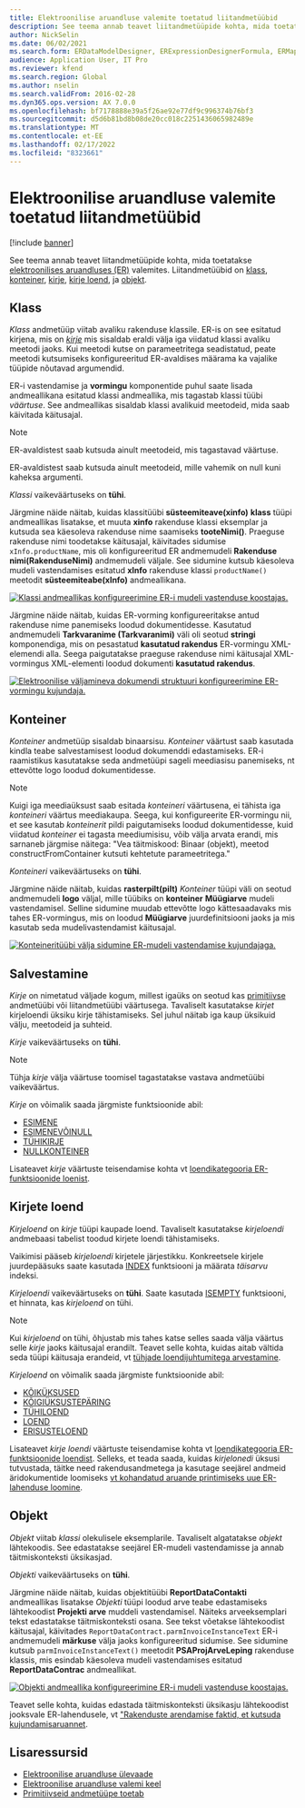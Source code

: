 ```yaml
---
title: Elektroonilise aruandluse valemite toetatud liitandmetüübid
description: See teema annab teavet liitandmetüüpide kohta, mida toetatakse elektroonilises aruandluses (ER) valemites.
author: NickSelin
ms.date: 06/02/2021
ms.search.form: ERDataModelDesigner, ERExpressionDesignerFormula, ERMappedFormatDesigner, ERModelMappingDesigner
audience: Application User, IT Pro
ms.reviewer: kfend
ms.search.region: Global
ms.author: nselin
ms.search.validFrom: 2016-02-28
ms.dyn365.ops.version: AX 7.0.0
ms.openlocfilehash: bf7178888e39a5f26ae92e77df9c996374b76bf3
ms.sourcegitcommit: d5d6b81bd8b08de20cc018c2251436065982489e
ms.translationtype: MT
ms.contentlocale: et-EE
ms.lasthandoff: 02/17/2022
ms.locfileid: "8323661"
---
```

# <a name="supported-composite-data-types-for-electronic-reporting-formulas"></a>Elektroonilise aruandluse valemite toetatud liitandmetüübid

[!include [banner](../includes/banner.md)]

See teema annab teavet liitandmetüüpide kohta, mida toetatakse [elektroonilises aruandluses (ER)](general-electronic-reporting.md) valemites. Liitandmetüübid on [klass](#class), [konteiner](#container), [kirje](#record), [kirje loend](#record-list), ja [objekt](#object).

## <a name="class"></a><a name="class"></a>Klass

*Klass* andmetüüp viitab avaliku rakenduse klassile. ER-is on see esitatud kirjena, mis on [*kirje*](#record) mis sisaldab eraldi välja iga viidatud klassi avaliku meetodi jaoks. Kui meetodi kutse on parameetritega seadistatud, peate meetodi kutsumiseks konfigureeritud ER-avaldises määrama ka vajalike tüüpide nõutavad argumendid.

ER-i vastendamise ja **vormingu** komponentide puhul saate lisada andmeallikana esitatud klassi andmeallika, mis tagastab klassi tüübi *väärtuse*. See andmeallikas sisaldab klassi avalikuid meetodeid, mida saab käivitada käitusajal.

> [!NOTE]
> ER-avaldistest saab kutsuda ainult meetodeid, mis tagastavad väärtuse.
>
> ER-avaldistest saab kutsuda ainult meetodeid, mille vahemik on null kuni kaheksa argumenti.

*Klassi* vaikeväärtuseks on **tühi**.

Järgmine näide näitab, kuidas klassitüübi **süsteemiteave(xinfo)** **klass** tüüpi andmeallikas lisatakse, et muuta **xinfo** rakenduse klassi eksemplar ja kutsuda sea käesoleva rakenduse nime saamiseks **tooteNimi()**. Praeguse rakenduse nimi toodetakse käitusajal, käivitades sidumise `xInfo.productName`, mis oli konfigureeritud ER andmemudeli **Rakenduse nimi(RakenduseNimi)** andmemudeli väljale. See sidumine kutsub käesoleva mudeli vastendamises esitatud **xInfo** rakenduse klassi `productName()` meetodit **süsteemiteabe(xInfo)** andmeallikana.

[![Klassi andmeallikas konfigureerimine ER-i mudeli vastenduse koostajas.](./media/er-formula-supported-data-types-composite-class1.gif)](./media/er-formula-supported-data-types-composite-class1.gif)

Järgmine näide näitab, kuidas ER-vorming konfigureeritakse antud rakenduse nime panemiseks loodud dokumentidesse. Kasutatud andmemudeli **Tarkvaranime (Tarkvaranimi)** väli oli seotud **stringi** komponendiga, mis on pesastatud **kasutatud rakendus** ER-vormingu XML-elemendi alla. Seega paigutatakse praeguse rakenduse nimi käitusajal XML-vormingus XML-elementi loodud dokumenti **kasutatud rakendus**.

[![Elektroonilise väljamineva dokumendi struktuuri konfigureerimine ER-vormingu kujundaja.](./media/er-formula-supported-data-types-composite-class2.png)](./media/er-formula-supported-data-types-composite-class2.png)

## <a name="container"></a><a name="container"></a>Konteiner

*Konteiner* andmetüüp sisaldab binaarsisu. *Konteiner* väärtust saab kasutada kindla teabe salvestamisest loodud dokumenddi edastamiseks. ER-i raamistikus kasutatakse seda andmetüüpi sageli meediasisu panemiseks, nt ettevõtte logo loodud dokumentidesse.

> [!NOTE]
> Kuigi iga meediaüksust saab esitada *konteineri* väärtusena, ei tähista iga *konteineri* väärtus meediakaupa. Seega, kui konfigureerite ER-vormingu nii, et see kasutab *konteinerit* pildi paigutamiseks loodud dokumentidesse, kuid viidatud *konteiner* ei tagasta meediumisisu, võib välja arvata erandi, mis sarnaneb järgmise näitega: "Vea täitmiskood: Binaar (objekt), meetod constructFromContainer kutsuti kehtetute parameetritega."

*Konteineri* vaikeväärtuseks on **tühi**.

Järgmine näide näitab, kuidas **rasterpilt(pilt)** *Konteiner* tüüpi väli on seotud andmemudeli **logo** väljal, mille tüübiks on **konteiner** **Müügiarve** mudeli vastendamisel. Selline sidumine muudab ettevõtte logo kättesaadavaks mis tahes ER-vormingus, mis on loodud **Müügiarve** juurdefinitsiooni jaoks ja mis kasutab seda mudelivastendamist käitusajal.

[![Konteineritüübi välja sidumine ER-mudeli vastendamise kujundajaga.](./media/er-formula-supported-data-types-composite-container.png)](./media/er-formula-supported-data-types-composite-container.png)

## <a name="record"></a><a name="record"></a>Salvestamine

*Kirje* on nimetatud väljade kogum, millest igaüks on seotud kas [primitiivse](er-formula-supported-data-types-primitive.md) andmetüübi või liitandmetüübi väärtusega. Tavaliselt kasutatakse *kirjet* kirjeloendi üksiku kirje tähistamiseks. Sel juhul näitab iga kaup üksikuid välju, meetodeid ja suhteid.

*Kirje* vaikeväärtuseks on **tühi**.

> [!NOTE]
> Tühja *kirje* välja väärtuse toomisel tagastatakse vastava andmetüübi vaikeväärtus.

*Kirje* on võimalik saada järgmiste funktsioonide abil:

- [ESIMENE](er-functions-list-first.md)
- [ESIMENEVÕINULL](er-functions-list-firstornull.md)
- [TÜHIKIRJE](er-functions-record-emptyrecord.md)
- [NULLKONTEINER](er-functions-record-nullcontainer.md)

Lisateavet *kirje* väärtuste teisendamise kohta vt [loendikategooria ER-funktsioonide loenist](er-functions-category-list.md).

## <a name="record-list"></a><a name="record-list"></a>Kirjete loend

*Kirjeloend* on *kirje* tüüpi kaupade loend. Tavaliselt kasutatakse *kirjeloendi* andmebaasi tabelist toodud kirjete loendi tähistamiseks.

Vaikimisi pääseb *kirjeloendi* kirjetele järjestikku. Konkreetsele kirjele juurdepääsuks saate kasutada [INDEX](er-functions-list-index.md) funktsiooni ja määrata *täisarvu* indeksi.

*Kirjeloendi* vaikeväärtuseks on **tühi**. Saate kasutada [ISEMPTY](/er-functions-list-isempty.md) funktsiooni, et hinnata, kas *kirjeloend* on tühi.

> [!NOTE]
> Kui *kirjeloend* on tühi, õhjustab mis tahes katse selles saada välja väärtus selle *kirje* jaoks käitusajal erandilt. Teavet selle kohta, kuidas aitab vältida seda tüüpi käitusaja erandeid, vt [tühjade loendijuhtumitega arvestamine](er-components-inspections.md#i9).

*Kirjeloend* on võimalik saada järgmiste funktsioonide abil:

- [KÕIKÜKSUSED](er-functions-list-allitems.md)
- [KÕIGIÜKSUSTEPÄRING](er-functions-list-allitemsquery.md)
- [TÜHILOEND](er-functions-list-emptylist.md)
- [LOEND](er-functions-list-list.md)
- [ERISUSTELOEND](er-functions-list-listdistinct.md)

Lisateavet *kirje loendi* väärtuste teisendamise kohta vt [loendikategooria ER-funktsioonide loendist](er-functions-category-list.md). Selleks, et teada saada, kuidas *kirjelonedi* üksusi tutvustada, täitke need rakendusandmetega ja kasutage seejärel andmeid äridokumentide loomiseks [vt kohandatud aruande printimiseks uue ER-lahenduse loomine](er-quick-start1-new-solution.md).

## <a name="object"></a><a name="object"></a>Objekt

*Objekt* viitab *klassi* olekulisele eksemplarile. Tavaliselt algatatakse *objekt* lähtekoodis. See edastatakse seejärel ER-mudeli vastendamisse ja annab täitmiskonteksti üksikasjad.

*Objekti* vaikeväärtuseks on **tühi**.

Järgmine näide näitab, kuidas objektitüübi **ReportDataContakti** andmeallikas lisatakse *Objekti* tüüpi loodud arve teabe edastamiseks lähtekoodist **Projekti arve** muddeli vastendamisel. Näiteks arveeksemplari tekst edastatakse täitmiskonteksti osana. See tekst võetakse lähtekoodist käitusajal, käivitades `ReportDataContract.parmInvoiceInstanceText` ER-i andmemudeli **märkuse** välja jaoks konfigureeritud sidumise. See sidumine kutsub `parmInvoiceInstanceText()` meetodit **PSAProjArveLeping** rakenduse klassis, mis esindab käesoleva mudeli vastendamises esitatud **ReportDataContrac** andmeallikat.

[![Objekti andmeallika konfigureerimine ER-i mudeli vastenduse koostajas.](./media/er-formula-supported-data-types-composite-object.gif)](./media/er-formula-supported-data-types-composite-object.gif)

Teavet selle kohta, kuidas edastada täitmiskonteksti üksikasju lähtekoodist jooksvale ER-lahendusele, vt ["Rakenduste arendamise faktid, et kutsuda kujundamisaruannet](er-quick-start1-new-solution.md#DevelopCustomCode).

## <a name="additional-resources"></a>Lisaressursid

- [Elektroonilise aruandluse ülevaade](general-electronic-reporting.md)
- [Elektroonilise aruandluse valemi keel](er-formula-language.md)
- [Primitiivseid andmetüüpe toetab](er-formula-supported-data-types-primitive.md)

